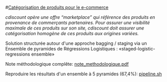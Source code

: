 #[Catégorisation de produits pour le e-commerce](https://www.datascience.net/fr/challenge/20/details)

*cdiscount opère une offre “marketplace” qui référence des produits en provenance de commerçants partenaires. Pour assurer une visibilité maximale de ces produits sur son site,
cdiscount doit assurer une catégorisation homogène de ces produits aux origines variées.*

Solution structurée autour d'une approche bagging / staging via un Ensemble de pyramides de Régressions Logistiques : «staged-logistic-regressions ensemble»

Note méthodologique complête: 
[note_methodologique.pdf](https://github.com/ngaude/cdiscount/note_methodologique.pdf)

Reproduire les résultats d'un ensemble à 5 pyramides (67,4%):
[pipeline.sh](https://github.com/ngaude/cdiscount/pipeline.sh)
